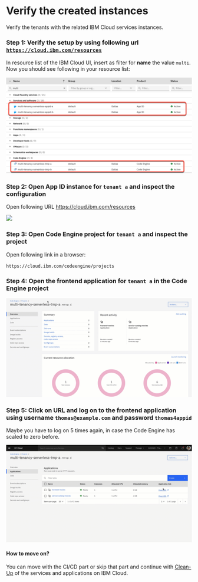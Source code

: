 # Verify the created instances

Verify the tenants with the related IBM Cloud services instances.
### Step 1: Verify the setup by using following url [`https://cloud.ibm.com/resources`](https://cloud.ibm.com/resources)

In resource list of the IBM Cloud UI, insert as filter for **name** the value `multi`. Now you should see following in your resource list:

![](../images/initial_automated_setup_for_serverless/Multi-Tenancy-automatic-creation-02.png)

### Step 2: Open App ID instance for `tenant a` and inspect the configuration

Open following URL <https://cloud.ibm.com/resources>

![](../images/initial_automated_setup_for_serverless/Multi-Tenancy-automatic-running-example-01.gif)

### Step 3: Open Code Engine project for `tenant a` and inspect the project

Open following link in a browser:

```sh
https://cloud.ibm.com/codeengine/projects
```
### Step 4: Open the frontend application for `tenant a` in the Code Engine project

![](../images/initial_automated_setup_for_serverless/Multi-Tenancy-automatic-running-example-03.gif)

### Step 5: Click on URL and log on to the frontend application using **username** `thomas@example.com` and **password** `thomas4appid`

Maybe you have to log on 5 times again, in case the Code Engine has scaled to zero before.

![](../images/initial_automated_setup_for_serverless//Multi-Tenancy-automatic-running-example-02.gif)

#### How to move on?

You can move with the CI/CD part or skip that part and continue with [Clean-Up](https://ibm.github.io/multi-tenancy-documentation/serverless-via-ibm-code-engine/ce_clean_up/) of the services and applications on IBM Cloud.
